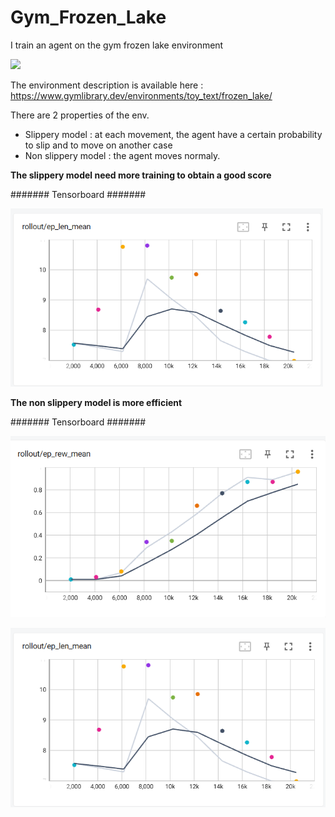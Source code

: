 # Gym_Frozen_Lake
I train an agent on the gym frozen lake environment 

![](https://www.gymlibrary.dev/_images/frozen_lake.gif)

The environment description is available here : https://www.gymlibrary.dev/environments/toy_text/frozen_lake/


There are 2 properties of the env.
 - Slippery model : at each movement, the agent have a certain probability to slip and to move on another case
 - Non slippery model : the agent moves normaly. 
 
 __The slippery model need more training to obtain a good score__
 
####### Tensorboard #######

<img src="https://github.com/MatthieuHanania/Gym_Frozen_Lake/blob/main/non%20slippery%20agent%20mean%20episode%20lenght.png" width="500">
 
 __The non slippery model is more efficient__
 
 ####### Tensorboard #######
 
 ![](https://github.com/MatthieuHanania/Gym_Frozen_Lake/blob/main/non%20slippery%20agent%20score.png)
 
 ![](https://github.com/MatthieuHanania/Gym_Frozen_Lake/blob/main/non%20slippery%20agent%20mean%20episode%20lenght.png)

